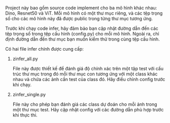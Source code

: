 Project này bao gồm source code implement cho ba mô hình khác nhau: Dino, Resnet50 và ViT. Mỗi mô hình có một thư mục riêng, và các tệp trọng số cho các mô hình này đã được public trong từng thư mục tương ứng.

Trước khi chạy code infer, hãy đảm bảo bạn cập nhật đường dẫn đến các tệp trọng số trong tệp cấu hình (config.py) cho mỗi mô hình. Ngoài ra, chỉ định đường dẫn đến thư mục bạn muốn kiểm thử trong cùng tệp cấu hình.

Có hai file infer chính được cung cấp:
1. zinfer_all.py

    File này được thiết kế để đánh giá độ chính xác trên một tập test với cấu trúc thư mục trong đó mỗi thư mục con tương ứng với một class khác nhau và chứa các ảnh cần test của class đó. Hãy điều chỉnh config trước 
    khi chạy.

2. zinfer_single.py

    File này cho phép bạn đánh giá các class dự đoán cho mỗi ảnh trong một thư mục test. Hãy cập nhật config với các đường dẫn phù hợp trước khi thực thi.
